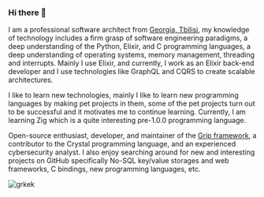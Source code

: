 ### Hi there 👋

I am a professional software architect from [Georgia, Tbilisi](https://en.wikipedia.org/wiki/Tbilisi), my knowledge of technology includes a firm grasp of software engineering paradigms, a deep understanding of the Python, Elixir, and C programming languages, a deep understanding of operating systems, memory management, threading and interrupts. Mainly I use Elixir, and currently, I work as an Elixir back-end developer and I use technologies like GraphQL and CQRS to create scalable architectures.

I like to learn new technologies, mainly I like to learn new programming languages by making pet projects in them, some of the pet projects turn out to be successful and it motivates me to continue learning. Currently, I am learning Zig which is a quite interesting pre-1.0.0 programming language.

Open-source enthusiast, developer, and maintainer of the [Grip framework](https://github.com/grip-framework/grip), a contributor to the Crystal programming language, and an experienced cybersecurity analyst. I also enjoy searching around for new and interesting projects on GitHub specifically No-SQL key/value storages and web frameworks, C bindings, new programming languages, etc.

<p align="left"><img src="https://komarev.com/ghpvc/?username=grkek&label=Profile Views&color=000000&style=flat" alt="grkek" /></p>


